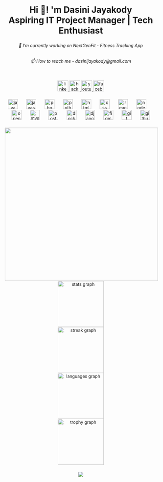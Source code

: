 <br clear="both">

<h1 align="center">Hi 👋! 'm Dasini Jayakody<br>Aspiring IT Project Manager  | Tech Enthusiast</h1>

###

<h6 align="center">🔭 I’m currently working on NextGenFit - Fitness Tracking App</h6>

###

<h6 align="center">📫 How to reach me - dasinijayakody@gmail.com</h6>

###

<br clear="both">

<div align="center">
  <a href="https://www.linkedin.com/in/dasini-jayakody-79802625a?lipi=urn%3Ali%3Apage%3Ad_flagship3_profile_view_base_contact_details%3BrmjcRy36TV6iAWGmDR4vPw%3D%3D" target="_blank">
    <img src="https://img.shields.io/static/v1?message=LinkedIn&logo=linkedin&label=&color=0077B5&logoColor=white&labelColor=&style=for-the-badge" height="35" alt="linkedin logo"  />
  </a>
  <a href="https://www.hackerrank.com/profile/dasinijayakody" target="_blank">
    <img src="https://img.shields.io/static/v1?message=HackerRank&logo=hackerrank&label=&color=2EC866&logoColor=white&labelColor=&style=for-the-badge" height="35" alt="hackerrank logo"  />
  </a>
  <a href="https://youtube.com/@codecafe1225?si=nOgN4ktmxbKnfkpJ" target="_blank">
    <img src="https://img.shields.io/static/v1?message=Youtube&logo=youtube&label=&color=FF0000&logoColor=white&labelColor=&style=for-the-badge" height="35" alt="youtube logo"  />
  </a>
  <a href="https://www.facebook.com/dasini.jayakody/" target="_blank">
    <img src="https://img.shields.io/static/v1?message=Facebook&logo=facebook&label=&color=1877F2&logoColor=white&labelColor=&style=for-the-badge" height="35" alt="facebook logo"  />
  </a>
</div>

###

<div align="center">
  <img src="https://cdn.jsdelivr.net/gh/devicons/devicon/icons/java/java-original.svg" height="32" alt="java logo"  />
  <img width="20" />
  <img src="https://cdn.jsdelivr.net/gh/devicons/devicon/icons/javascript/javascript-original.svg" height="32" alt="javascript logo"  />
  <img width="20" />
  <img src="https://cdn.jsdelivr.net/gh/devicons/devicon/icons/php/php-original.svg" height="32" alt="php logo"  />
  <img width="20" />
  <img src="https://cdn.jsdelivr.net/gh/devicons/devicon/icons/python/python-original.svg" height="32" alt="python logo"  />
  <img width="20" />
  <img src="https://cdn.jsdelivr.net/gh/devicons/devicon/icons/html5/html5-original.svg" height="32" alt="html5 logo"  />
  <img width="20" />
  <img src="https://cdn.jsdelivr.net/gh/devicons/devicon/icons/css3/css3-original.svg" height="32" alt="css logo"  />
  <img width="20" />
  <img src="https://cdn.jsdelivr.net/gh/devicons/devicon/icons/react/react-original.svg" height="32" alt="react logo"  />
  <img width="20" />
  <img src="https://cdn.jsdelivr.net/gh/devicons/devicon/icons/nodejs/nodejs-original.svg" height="32" alt="nodejs logo"  />
  <img width="20" />
  <img src="https://cdn.jsdelivr.net/gh/devicons/devicon/icons/opencv/opencv-original.svg" height="32" alt="opencv logo"  />
  <img width="20" />
  <img src="https://cdn.jsdelivr.net/gh/devicons/devicon/icons/mysql/mysql-original.svg" height="32" alt="mysql logo"  />
  <img width="20" />
  <img src="https://cdn.jsdelivr.net/gh/devicons/devicon/icons/postgresql/postgresql-original.svg" height="32" alt="postgresql logo"  />
  <img width="20" />
  <img src="https://cdn.jsdelivr.net/gh/devicons/devicon/icons/docker/docker-original.svg" height="32" alt="docker logo"  />
  <img width="20" />
  <img src="https://cdn.jsdelivr.net/gh/devicons/devicon/icons/django/django-plain.svg" height="32" alt="django logo"  />
  <img width="20" />
  <img src="https://cdn.jsdelivr.net/gh/devicons/devicon/icons/figma/figma-original.svg" height="32" alt="figma logo"  />
  <img width="20" />
  <img src="https://cdn.jsdelivr.net/gh/devicons/devicon/icons/git/git-original.svg" height="32" alt="git logo"  />
  <img width="20" />
  <img src="https://cdn.jsdelivr.net/gh/devicons/devicon/icons/github/github-original.svg" height="32" alt="github logo"  />
</div>

###

<img align="right" height="500" src="https://i.postimg.cc/3wz5yK4t/Dasini-Nirmani-1-removebg-preview.png"  />

###

<div align="center">
  <img src="https://github-readme-stats.vercel.app/api?username=DasiniJayakody&hide_title=false&hide_rank=true&show_icons=true&include_all_commits=true&count_private=true&disable_animations=true&theme=dark&locale=en&hide_border=false" height="150" alt="stats graph" /> <br>
  <img src="https://streak-stats.demolab.com?user=DasiniJayakody&locale=en&mode=daily&theme=dark&hide_border=false&border_radius=20" height="150" alt="streak graph" /> <br>
  <img src="https://github-readme-stats.vercel.app/api/top-langs?username=DasiniJayakody&locale=en&hide_title=false&layout=compact&card_width=320&langs_count=5&theme=dark&hide_border=false" height="150" alt="languages graph" /> <br>
  <img src="https://github-profile-trophy.vercel.app?username=DasiniJayakody&theme=dark_lover&no-frame=false&no-bg=false&margin-w=0&margin-h=0" height="150" alt="trophy graph"  />
</div>

###

<div align="center">
  <img src="https://visitor-badge.laobi.icu/badge?page_id=DasiniJayakody.DasiniJayakody&"  />
</div>

###
